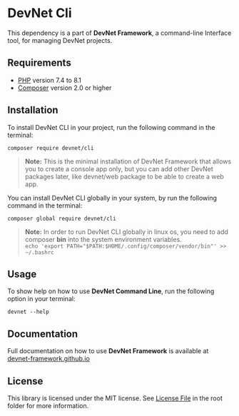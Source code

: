 # DevNet Cli
This dependency is a part of **DevNet Framework**, a command-line Interface tool, for managing DevNet projects.

## Requirements
- [PHP](https://www.php.net/) version 7.4 to 8.1
- [Composer](https://getcomposer.org/) version 2.0 or higher

## Installation
To install DevNet CLI in your project, run the following command in the terminal:
```
composer require devnet/cli
```
>**Note:** This is the minimal installation of DevNet Framework that allows you to create a console app only, but you can add other DevNet packages later, like devnet/web package to be able to create a web app.

You can install DevNet CLI globally in your system, by run the following command in the terminal:
```
composer global require devnet/cli
```

>**Note:** In order to run DevNet CLI globally in linux os, you need to add composer **bin** into the system environment variables.  
>`echo 'export PATH="$PATH:$HOME/.config/composer/vendor/bin"' >> ~/.bashrc`

## Usage
To show help on how to use **DevNet Command Line**, run the following option in your terminal:

```
devnet --help
```

## Documentation
Full documentation on how to use **DevNet Framework** is available at [devnet-framework.github.io](https://devnet-framework.github.io)

## License
This library is licensed under the MIT license. See [License File](https://github.com/DevNet-Framework/cli/blob/master/LICENSE) in the root folder for more information.

